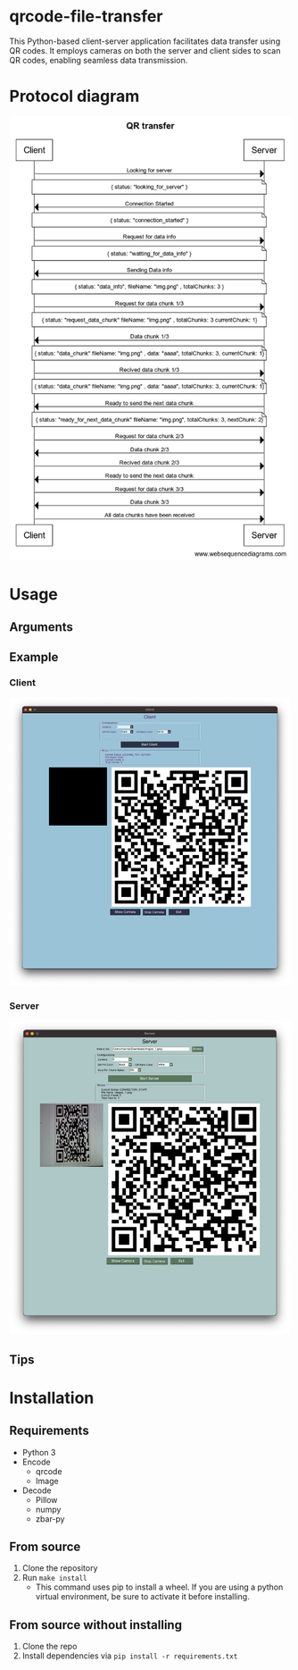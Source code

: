 # qrcode-file-transfer

This Python-based client-server application facilitates data transfer using QR codes. It employs cameras on both the server and client sides to scan QR codes, enabling seamless data transmission.

# Protocol diagram

![diagram](./diagram.png)

# Usage


## Arguments


## Example

### Client
![client](./client.png)

### Server
![server](./server.png)


## Tips



# Installation
## Requirements
* Python 3
* Encode
  * qrcode
  * Image
* Decode
  * Pillow
  * numpy
  * zbar-py

## From source
1. Clone the repository
2. Run `make install`
    * This command uses pip to install a wheel. If you are using a python virtual environment, be sure to activate it before installing.

## From source without installing
1. Clone the repo
2. Install dependencies via `pip install -r requirements.txt`
